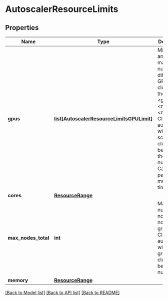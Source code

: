 # AutoscalerResourceLimits

## Properties
Name | Type | Description | Notes
------------ | ------------- | ------------- | -------------
**gpus** | [**list[AutoscalerResourceLimitsGPULimit]**](AutoscalerResourceLimitsGPULimit.md) | Minimum and maximum number of different GPUs in cluster, in the format &lt;gpu_type&gt;:&lt;min&gt;:&lt;max&gt;. Cluster autoscaler will not scale the cluster beyond these numbers. Can be passed multiple times. | [optional] 
**cores** | [**ResourceRange**](ResourceRange.md) |  | [optional] 
**max_nodes_total** | **int** | Maximum number of nodes in all node groups. Cluster autoscaler will not grow the cluster beyond this number. | [optional] 
**memory** | [**ResourceRange**](ResourceRange.md) |  | [optional] 

[[Back to Model list]](../README.md#documentation-for-models) [[Back to API list]](../README.md#documentation-for-api-endpoints) [[Back to README]](../README.md)


